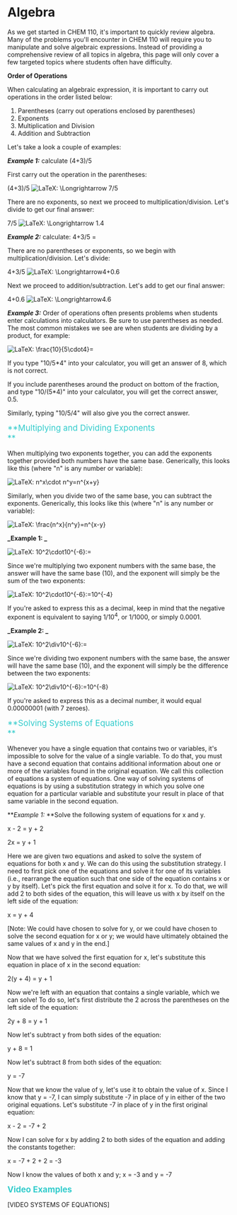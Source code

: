 # Algebra

As we get started in CHEM 110, it's important to quickly review algebra. Many of the problems you'll encounter in CHEM 110 will require you to manipulate and solve algebraic expressions. Instead of providing a comprehensive review of all topics in algebra, this page will only cover a few targeted topics where students often have difficulty.

**Order of Operations**

When calculating an algebraic expression, it is important to carry out operations in the order listed below:

1.  Parentheses (carry out operations enclosed by parentheses)
2.  Exponents
3.  Multiplication and Division
4.  Addition and Subtraction

Let's take a look a couple of examples:

**_Example 1:_** calculate (4+3)/5

First carry out the operation in the parentheses:

(4+3)/5 <img class="equation_image" title="\Longrightarrow" src="https://psu.instructure.com/equation_images/%255CLongrightarrow" alt="LaTeX: \Longrightarrow" data-equation-content="\Longrightarrow" data-mathml="&lt;math xmlns=&quot;http://www.w3.org/1998/Math/MathML&quot;&gt; &lt;mo stretchy=&quot;false&quot;&gt;&amp;#x27F9;&lt;!-- ⟹ --&gt;&lt;/mo&gt; &lt;/math&gt;" /> 7/5

There are no exponents, so next we proceed to multiplication/division. Let's divide to get our final answer:

7/5 <img class="equation_image" title="\Longrightarrow" src="https://psu.instructure.com/equation_images/%255CLongrightarrow" alt="LaTeX: \Longrightarrow" data-equation-content="\Longrightarrow" data-mathml="&lt;math xmlns=&quot;http://www.w3.org/1998/Math/MathML&quot;&gt; &lt;mo stretchy=&quot;false&quot;&gt;&amp;#x27F9;&lt;!-- ⟹ --&gt;&lt;/mo&gt; &lt;/math&gt;" /> 1.4

**_Example 2:_** calculate: 4+3/5 =

There are no parentheses or exponents, so we begin with multiplication/division. Let's divide:

4+3/5 <img class="equation_image" title="\Longrightarrow" src="https://psu.instructure.com/equation_images/%255CLongrightarrow" alt="LaTeX: \Longrightarrow" data-equation-content="\Longrightarrow" data-mathml="&lt;math xmlns=&quot;http://www.w3.org/1998/Math/MathML&quot;&gt; &lt;mo stretchy=&quot;false&quot;&gt;&amp;#x27F9;&lt;!-- ⟹ --&gt;&lt;/mo&gt; &lt;/math&gt;" />4+0.6

Next we proceed to addition/subtraction. Let's add to get our final answer:

4+0.6 <img class="equation_image" title="\Longrightarrow" src="https://psu.instructure.com/equation_images/%255CLongrightarrow" alt="LaTeX: \Longrightarrow" data-equation-content="\Longrightarrow" data-mathml="&lt;math xmlns=&quot;http://www.w3.org/1998/Math/MathML&quot;&gt; &lt;mo stretchy=&quot;false&quot;&gt;&amp;#x27F9;&lt;!-- ⟹ --&gt;&lt;/mo&gt; &lt;/math&gt;" />4.6

**_Example 3:_** Order of operations often presents problems when students enter calculations into calculators. Be sure to use parentheses as needed. The most common mistakes we see are when students are dividing by a product, for example:

![LaTeX: \frac{10}{5\cdot4}=](https://psu.instructure.com/equation_images/%255Cfrac%257B10%257D%257B5%255Ccdot4%257D%253D "\frac{10}{5\cdot4}=")

If you type "10/5*4" into your calculator, you will get an answer of 8, which is not correct.

If you include parentheses around the product on bottom of the fraction, and type "10/(5*4)" into your calculator, you will get the correct answer, 0.5.

Similarly, typing "10/5/4" will also give you the correct answer.

<span style="font-size: 14pt; color: #33cccc;">**Multiplying and Dividing Exponents  
**</span>

When multiplying two exponents together, you can add the exponents together provided both numbers have the same base. Generically, this looks like this (where "n" is any number or variable):

![LaTeX: n^x\cdot n^y=n^{x+y}](https://psu.instructure.com/equation_images/n%255Ex%255Ccdot%2520n%255Ey%253Dn%255E%257Bx%2By%257D "n^x\cdot n^y=n^{x+y}")

Similarly, when you divide two of the same base, you can subtract the exponents. Generically, this looks like this (where "n" is any number or variable):

![LaTeX: \frac{n^x}{n^y}=n^{x-y}](https://psu.instructure.com/equation_images/%255Cfrac%257Bn%255Ex%257D%257Bn%255Ey%257D%253Dn%255E%257Bx-y%257D "\frac{n^x}{n^y}=n^{x-y}")

**_Example 1: _**

![LaTeX: 10^2\cdot10^{-6}\:=](https://psu.instructure.com/equation_images/10%255E2%255Ccdot10%255E%257B-6%257D%255C%253A%253D "10^2\cdot10^{-6}\:=")

Since we're multiplying two exponent numbers with the same base, the answer will have the same base (10), and the exponent will simply be the sum of the two exponents:

![LaTeX: 10^2\cdot10^{-6}\:=10^{-4}](https://psu.instructure.com/equation_images/10%255E2%255Ccdot10%255E%257B-6%257D%255C%253A%253D10%255E%257B-4%257D "10^2\cdot10^{-6}\:=10^{-4}")

If you're asked to express this as a decimal, keep in mind that the negative exponent is equivalent to saying 1/10<sup>4</sup>, or 1/1000, or simply 0.0001.

**_Example 2: _**

![LaTeX: 10^2\div10^{-6}\:=](https://psu.instructure.com/equation_images/10%255E2%255Cdiv10%255E%257B-6%257D%255C%253A%253D "10^2\div10^{-6}\:=")

Since we're dividing two exponent numbers with the same base, the answer will have the same base (10), and the exponent will simply be the difference between the two exponents:

![LaTeX: 10^2\div10^{-6}\:=10^{-8}](https://psu.instructure.com/equation_images/10%255E2%255Cdiv10%255E%257B-6%257D%255C%253A%253D10%255E%257B-8%257D "10^2\div10^{-6}\:=10^{-8}")

If you're asked to express this as a decimal number, it would equal 0.00000001 (with 7 zeroes).

<span style="font-size: 14pt; color: #33cccc;">**Solving Systems of Equations  
**</span>

Whenever you have a single equation that contains two or variables, it's impossible to solve for the value of a single variable. To do that, you must have a second equation that contains additional information about one or more of the variables found in the original equation. We call this collection of equations a system of equations. One way of solving systems of equations is by using a substitution strategy in which you solve one equation for a particular variable and substitute your result in place of that same variable in the second equation.

**_Example 1:_ **Solve the following system of equations for x and y.

x - 2 = y + 2

2x = y + 1

Here we are given two equations and asked to solve the system of equations for both x and y. We can do this using the substitution strategy. I need to first pick one of the equations and solve it for one of its variables (i.e., rearrange the equation such that one side of the equation contains x or y by itself). Let's pick the first equation and solve it for x. To do that, we will add 2 to both sides of the equation, this will leave us with x by itself on the left side of the equation:

x = y + 4

[Note: We could have chosen to solve for y, or we could have chosen to solve the second equation for x or y; we would have ultimately obtained the same values of x and y in the end.]

Now that we have solved the first equation for x, let's substitute this equation in place of x in the second equation:

2(y + 4) = y + 1

Now we're left with an equation that contains a single variable, which we can solve! To do so, let's first distribute the 2 across the parentheses on the left side of the equation:

2y + 8 = y + 1

Now let's subtract y from both sides of the equation:

y + 8 = 1

Now let's subtract 8 from both sides of the equation:

y = -7

Now that we know the value of y, let's use it to obtain the value of x. Since I know that y = -7, I can simply substitute -7 in place of y in either of the two original equations. Let's substitute -7 in place of y in the first original equation:

x - 2 = -7 + 2

Now I can solve for x by adding 2 to both sides of the equation and adding the constants together:

x = -7 + 2 + 2 = -3

Now I know the values of both x and y; x = -3 and y = -7

<span style="font-size: 14pt; color: #33cccc;">**Video Examples**</span>

[VIDEO SYSTEMS OF EQUATIONS]
